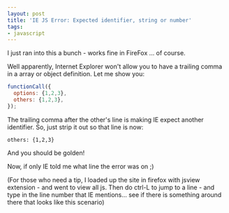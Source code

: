 ```yaml
---
layout: post
title: 'IE JS Error: Expected identifier, string or number'
tags:
- javascript
---
```

I just ran into this a bunch - works fine in FireFox ... of course.

Well apparently, Internet Explorer won't allow you to have a trailing comma in a array or object definition.  Let me show you:

```javascript
functionCall({
  options: {1,2,3},
  others: {1,2,3},
});
```

The trailing comma after the other's line is making IE expect another identifier.  So, just strip it out so that line is now:

    others: {1,2,3}
    
And you should be golden!

Now, if only IE told me what line the error was on ;)

(For those who need a tip, I loaded up the site in firefox with jsview extension - and went to view all js.  Then do ctrl-L to jump to a line - and type in the line number that IE mentions... see if there is something around there that looks like this scenario)
